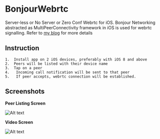 # BonjourWebrtc
Server-less or No Server or Zero Conf Webrtc for iOS. Bonjour Networking abstracted as MultiPeerConnectivity framework in iOS is used for webrtc signalling. Refer to [my blog](https://mobilitysolutionsexpert.wordpress.com/) for more details

## Instruction
	1.	Install app on 2 iOS devices, preferably with iOS 8 and above
	2.	Peers will be listed with their device name
	3.	Tap on a peer
	4.	 Incoming call notification will be sent to that peer
	5.	 If peer accepts, webrtc connection will be established.


## Screenshots
**Peer Listing Screen**

![Alt text](/../screenshot/screenshot/peerScreen.PNG?raw=true "Peers Screen") 

**Video Screen**

![Alt text](/../screenshot/screenshot/videochat.PNG?raw=true "Video Screen")


